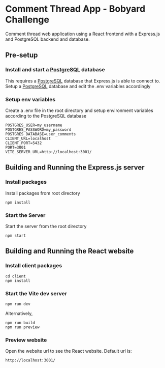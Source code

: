 # Comment Thread App - Bobyard Challenge

Comment thread web application using a React frontend with a Express.js and PostgreSQL backend and database.

## Pre-setup

### Install and start a [PostgreSQL](https://www.postgresql.org/download/) database

This requires a [PostgreSQL](https://www.postgresql.org/download/) database that Express.js is able to connect to. Setup a [PostgreSQL](https://www.postgresql.org/download/) database and edit the .env variables accordingly

### Setup env variables

Create a .env file in the root directory and setup environment variables according to the PostgreSQL database

```
POSTGRES_USER=my_username
POSTGRES_PASSWORD=my_password
POSTGRES_DATABASE=user_comments
CLIENT_URL=localhost
CLIENT_PORT=5432
PORT=3001
VITE_SERVER_URL=http://localhost:3001/
```

## Building and Running the Express.js server

### Install packages

Install packages from root directory

```
npm install
```

### Start the Server

Start the server from the root directory

```
npm start
```

## Building and Running the React website

### Install client packages

```
cd client
npm install
```

### Start the Vite dev server

```
npm run dev
```

Alternatively,

```
npm run build
npm run preview
```

### Preview website

Open the website url to see the React website. Default url is:

```
http://localhost:3001/
```
